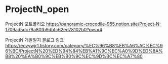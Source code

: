 # ProjectN_open

ProjectN 포트폴리오
https://panoramic-crocodile-955.notion.site/Project-N-1709ad5dc79a80fb9dbfc62ed78102b0?pvs=4

ProjectN 개발일지 블로그 링크
https://eovywjr1.tistory.com/category/%EC%96%B8%EB%A6%AC%EC%96%BC/ProjectN%20%ED%94%84%EB%A1%9C%EC%A0%9D%ED%8A%B8%20%EA%B0%9C%EB%B0%9C%EC%9D%BC%EC%A7%80
